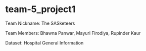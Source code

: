 # team-5_project1

Team Nickname: The SASketeers

Team Members: Bhawna Panwar, Mayuri Firodiya, Rupinder Kaur

Dataset: Hospital General Information
